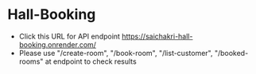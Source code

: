 # Hall-Booking
* Click this URL for API endpoint https://saichakri-hall-booking.onrender.com/
* Please use "/create-room", "/book-room", "/list-customer", "/booked-rooms" at endpoint to check results
